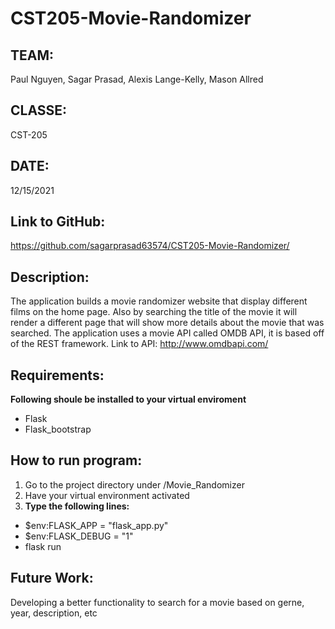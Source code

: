 # CST205-Movie-Randomizer

## TEAM: 
Paul Nguyen, Sagar Prasad, Alexis Lange-Kelly, Mason Allred

## CLASSE: 
CST-205 

## DATE:
12/15/2021 

## Link to GitHub: 
https://github.com/sagarprasad63574/CST205-Movie-Randomizer/

## Description: 
The application builds a movie randomizer website that display different films on the home page. Also by searching the title of the movie it will render a different page that will show more details about the movie that was searched. The application uses a movie API called OMDB API, it is based off of the REST framework. Link to API: http://www.omdbapi.com/

## Requirements: 
**Following shoule be installed to your virtual enviroment**
* Flask
* Flask_bootstrap

## How to run program: 
1. Go to the project directory under /Movie_Randomizer
2. Have your virtual environment activated
3. **Type the following lines:** 
* $env:FLASK_APP = "flask_app.py"
* $env:FLASK_DEBUG = "1"
* flask run

## Future Work: 
Developing a better functionality to search for a movie based on gerne, year, description, etc
